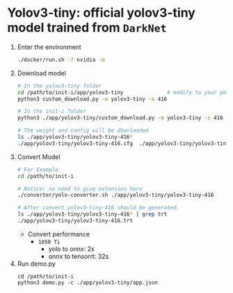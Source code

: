 # Yolov3-tiny: official yolov3-tiny model trained from `DarkNet`

1. Enter the environment
    ```bash
    ./docker/run.sh -f nvidia -m
    ```
2. Download model
    ```bash
    # In the yolov3-tiny folder
    cd /path/to/init-i/app/yolov3-tiny              # modify to your path
    python3 custom_download.py -m yolov3-tiny -s 416 

    # In the init-i folder
    python3 ./app/yolov3-tiny/custom_download.py -m yolov3-tiny -s 416 -f ./app/yolov3-tiny

    # The weight and config will be downloaded
    ls ./app/yolov3-tiny/yolov3-tiny-416*
    ./app/yolov3-tiny/yolov3-tiny-416.cfg  ./app/yolov3-tiny/yolov3-tiny-416.weights
    ```
3. Convert Model
    ```bash
    # For Example
    cd /path/to/init-i

    # Notice: no need to give extension here
    ./converter/yolo-converter.sh ./app/yolov3-tiny/yolov3-tiny-416

    # After convert yolov3-tiny-416 should be generated.
    ls ./app/yolov3-tiny/yolov3-tiny-416* | grep trt
    ./app/yolov3-tiny/yolov3-tiny-416.trt
    ```
    * Convert performance
      * `1050 Ti`
        * yolo to onnx: 2s
        * onnx to tensorrt: 32s
4. Run demo.py
    ```
    cd /path/to/init-i
    python3 demo.py -c ./app/yolov3-tiny/app.json
    ```